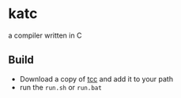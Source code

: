 # katc
a compiler written in C

## Build
- Download a copy of [tcc](https://bellard.org/tcc/) and add it to your path
- run the `run.sh` or `run.bat`

